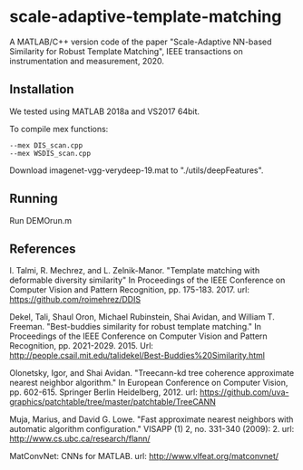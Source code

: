 # scale-adaptive-template-matching
A MATLAB/C++ version code of the paper "Scale-Adaptive NN-based Similarity for Robust Template Matching", IEEE transactions on instrumentation and measurement, 2020.
## Installation
We tested using MATLAB 2018a and VS2017 64bit.

To compile mex functions:
```
--mex DIS_scan.cpp
--mex WSDIS_scan.cpp
```
Download imagenet-vgg-verydeep-19.mat to "./utils/deepFeatures".
## Running
Run DEMOrun.m
## References
I. Talmi, R. Mechrez, and L. Zelnik-Manor. "Template matching with deformable diversity similarity" In Proceedings of the IEEE Conference on Computer Vision and Pattern Recognition, pp. 175-183. 2017. url: https://github.com/roimehrez/DDIS

Dekel, Tali, Shaul Oron, Michael Rubinstein, Shai Avidan, and William T. Freeman. "Best-buddies similarity for robust template matching." In Proceedings of the IEEE Conference on Computer Vision and Pattern Recognition, pp. 2021-2029. 2015. Url: http://people.csail.mit.edu/talidekel/Best-Buddies%20Similarity.html

Olonetsky, Igor, and Shai Avidan. "Treecann-kd tree coherence approximate nearest neighbor algorithm." In European Conference on Computer Vision, pp. 602-615. Springer Berlin Heidelberg, 2012. url: https://github.com/uva-graphics/patchtable/tree/master/patchtable/TreeCANN

Muja, Marius, and David G. Lowe. "Fast approximate nearest neighbors with automatic algorithm configuration." VISAPP (1) 2, no. 331-340 (2009): 2. url: http://www.cs.ubc.ca/research/flann/

MatConvNet: CNNs for MATLAB. url: http://www.vlfeat.org/matconvnet/
